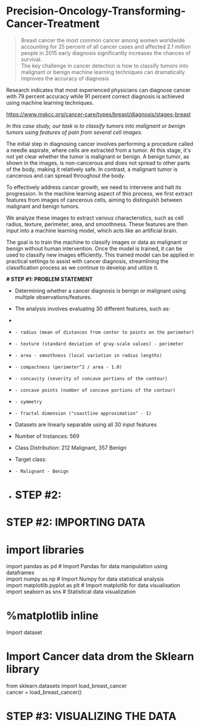 # Precision-Oncology-Transforming-Cancer-Treatment
> Breast cancer the most common cancer among women worldwide accounting for 25 percent of all cancer cases and affected 2.1 million people in 2015 early diagnosis significantly increases the chances of survival.  
> The key challenge in cancer detection is how to classify tumors into malignant or benign machine learning techniques can dramatically improves the accuracy of diagnosis


Research indicates that most experienced physicians can diagnose cancer with 79 percent accuracy while 91 percent correct diagnosis is achieved using machine learning techniques.

https://www.mskcc.org/cancer-care/types/breast/diagnosis/stages-breast 

_In this case study, our task is to classify tumors into malignant or benign tumors using features of pain from several cell images._

The initial step in diagnosing cancer involves performing a procedure called a needle aspirate, where cells are extracted from a tumor. At this stage, it's not yet clear whether the tumor is malignant or benign. A benign tumor, as shown in the images, is non-cancerous and does not spread to other parts of the body, making it relatively safe. In contrast, a malignant tumor is cancerous and can spread throughout the body.


To effectively address cancer growth, we need to intervene and halt its progression. In the machine learning aspect of this process, we first extract features from images of cancerous cells, aiming to distinguish between malignant and benign tumors. 

We analyze these images to extract various characteristics, such as cell radius, texture, perimeter, area, and smoothness. These features are then input into a machine learning model, which acts like an artificial brain.

The goal is to train the machine to classify images or data as malignant or benign without human intervention. Once the model is trained, it can be used to classify new images efficiently. This trained model can be applied in practical settings to assist with cancer diagnosis, streamlining the classification process as we continue to develop and utilize it.

**# STEP #1: PROBLEM STATEMENT**

-   Determining whether a cancer diagnosis is benign or malignant using multiple observations/features.
-   The analysis involves evaluating 30 different features, such as:
-   
-   `- radius (mean of distances from center to points on the perimeter)`
-   `- texture (standard deviation of gray-scale values) - perimeter`
-   `- area - smoothness (local variation in radius lengths)`
-   `- compactness (perimeter^2 / area - 1.0)`
-   `- concavity (severity of concave portions of the contour)`
-   `- concave points (number of concave portions of the contour)`
-   `- symmetry`
-   `- fractal dimension ("coastline approximation" - 1)`
-   Datasets are linearly separable using all 30 input features
-   Number of Instances: 569
-   Class Distribution: 212 Malignant, 357 Benign
-   Target class:
-   `- Malignant - Benign`

-   # STEP #2: 
# STEP #2: IMPORTING DATA

# import libraries   
import pandas as pd # Import Pandas for data manipulation using dataframes  
import numpy as np # Import Numpy for data statistical analysis   
import matplotlib.pyplot as plt # Import matplotlib for data visualisation  
import seaborn as sns # Statistical data visualization  
# %matplotlib inline  

Import dataset

# Import Cancer data drom the Sklearn library  
from sklearn.datasets import load_breast_cancer  
cancer = load_breast_cancer()

# STEP #3: VISUALIZING THE DATA



